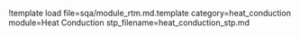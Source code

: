 !template load file=sqa/module_rtm.md.template category=heat_conduction module=Heat Conduction stp_filename=heat_conduction_stp.md
